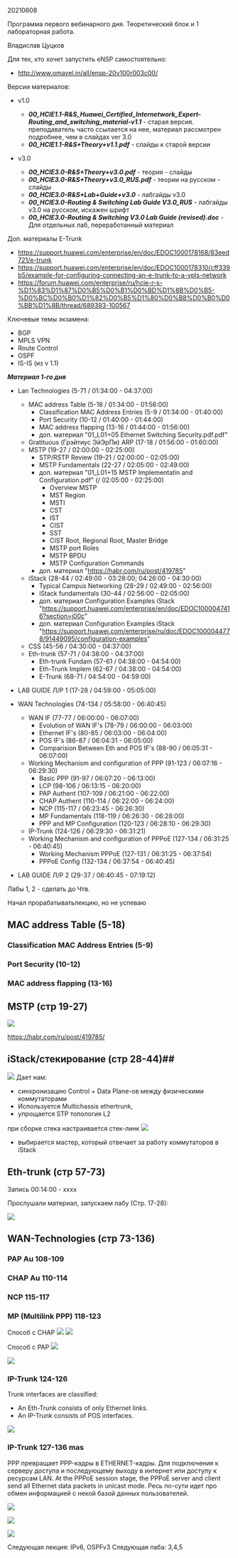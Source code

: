 20210608

Программа первого вебинарного дня. Теоретический блок и 1 лабораторная работа.

Владислав Цуцков

Для тех, кто хочет запустить eNSP самостоятельно:
- http://www.omavel.in/all/ensp-20v100r003c00/

Версии материалов:
- v1.0
   - ___00_HCIE1.1-R&S_Huawei_Certified_Internetwork_Expert-Routing_and_switching_material-v1.1___ - старая версия. преподаватель часто ссылается на нее, материал рассмотрен подробнее, чем в слайдах ver 3.0
   - ___00_HCIE1.1-R&S+Theory+v1.1.pdf___ - слайды к старой версии

- v3.0
   - ___00_HCIE3.0-R&S+Theory+v3.0.pdf___ - теория - слайды
   - ___00_HCIE3.0-R&S+Theory+v3.0_RUS.pdf___ - теории на русском - слайды
   - ___00_HCIE3.0-R&S+Lab+Guide+v3.0___ - лабгайды v3.0
   - ___00_HCIE3.0-Routing & Switching Lab Guide V3.0_RUS___ - лабгайды v3.0 на русском, искажен шрифт
   - ___00_HCIE3.0-Routing & Switching V3.0 Lab Guide (revised).doc___ - Для отдельных лаб, переработанный материал


Доп. материалы E-Trunk
- https://support.huawei.com/enterprise/en/doc/EDOC1000178168/83eed721/e-trunk
- https://support.huawei.com/enterprise/en/doc/EDOC1000178310/cff339b5/example-for-configuring-connecting-an-e-trunk-to-a-vpls-network
- https://forum.huawei.com/enterprise/ru/hcie-r-s-%D1%83%D1%87%D0%B5%D0%B1%D0%BD%D1%8B%D0%B5-%D0%BC%D0%B0%D1%82%D0%B5%D1%80%D0%B8%D0%B0%D0%BB%D1%8B/thread/689393-100567


Ключевые темы экзамена:
- BGP
- MPLS VPN
- Route Control
- OSPF
- IS-IS (из v 1.1)

___Материал 1-го дня___ 
- Lan Technologies (5-71 / 01:34:00 - 04:37:00)
   - MAC address Table (5-18 / 01:34:00 - 01:56:00)
      - Classification MAC Address Entries (5-9 / 01:34:00 - 01:40:00)
      - Port Security (10-12 / 01:40:00 - 01:44:00)
      - MAC address flapping (13-16 / 01:44:00 - 01:56:00)
      - доп. материал "01_L01+05 Ethernet Switching Security.pdf.pdf"
   - Gratituous (Грэйтиус ЭйЭрПи) ARP (17-18 / 01:56:00 - 01:60:00)
   - MSTP (19-27 / 02:00:00 - 02:25:00)
      - STP/RSTP Review (19-21 / 02:00:00 - 02:05:00)
      - MSTP Fundamentals (22-27 / 02:05:00 - 02:49:00)
      - доп. материал "01_L01+15 MSTP Implementatin and Configuration.pdf" (/ 02:05:00 - 02:25:00)
         - Overview MSTP
         - MST Region
         - MSTI
         - CST
         - IST
         - CIST
         - SST
         - CIST Root, Regional Root, Master Bridge
         - MSTP port Roles
         - MSTP BPDU
         - MSTP Configuration Commands
      - доп. материал "https://habr.com/ru/post/419785"
   - iStack (28-44 / 02:49:00 - 03:28:00; 04:26:00 - 04:30:00)
      - Typical Campus Networking (28-29  / 02:49:00 - 02:56:00)
      - iStack fundamentals (30-44 / 02:56:00 - 02:05:00)
      - доп. материал Configuration Examples iStack "https://support.huawei.com/enterprise/en/doc/EDOC1000047416?section=j00c"
      - доп. материал Configuration Examples iStack "https://support.huawei.com/enterprise/ru/doc/EDOC1000044778/91449095/configuration-examples"
   - CSS (45-56 / 04:30:00 - 04:37:00)
   - Eth-trunk (57-71 / 04:38:00 - 04:37:00) 
      - Eth-trunk Fundam (57-61 / 04:38:00 - 04:54:00)
      - Eth-Trunk Implem (62-67 / 04:38:00 - 04:54:00)
      - E-Trunk (68-71 / 04:54:00 - 04:59:00)
- LAB GUIDE Л/Р 1 (17-28 / 04:59:00 - 05:05:00) 

- WAN Technologies (74-134 / 05:58:00 - 06:40:45)
   - WAN IF (77-77 / 06:00:00 - 06:07:00)
      - Evolution of WAN IF's (78-79 / 06:00:00 - 06:03:00)
      - Ethernet IF's (80-85 / 06:03:00 - 06:04:00)
      - POS IF's (86-87 / 06:04:31 - 06:05:00)
      - Comparision Between Eth and POS IF's (88-90 / 06:05:31 - 06:07:00)
   - Working Mechanism and configuration of PPP (91-123 / 06:07:16 - 06:29:30)
      - Basic PPP (91-97 / 06:07:20 - 06:13:00)
      - LCP (98-106 / 06:13:15 - 06:20:00)
      - PAP Authent (107-109 / 06:21:00 - 06:22:00)
      - CHAP Authent (110-114 / 06:22:00 - 06:24:00)
      - NCP (115-117 / 06:23:45 - 06:26:30)
      - MP Fundamentals (118-119 / 06:26:30 - 06:28:00)
      - PPP and MP Configuration (120-123 / 06:28:10 - 06:29:30)
   - IP-Trunk (124-126 / 06:29:30 - 06:31:21)
   - Working Mechanism and configuration of PPPoE (127-134 / 06:31:25 - 06:40:45)
      - Working Mechanism PPPoE (127-131 / 06:31:25 - 06:37:54)
      - PPPoE Config (132-134 / 06:37:54 - 06:40:45)
- LAB GUIDE Л/Р 2 (29-37 / 06:40:45 - 07:19:12) 

Лабы 1, 2 - сделать до Чтв.

Начал прорабатыватьлекцию, но не успеваю
## MAC address Table (5-18) ##
### Classification MAC Address Entries (5-9) ###
### Port Security (10-12) ###
### MAC address flapping (13-16) ###

## MSTP (стр 19-27) ## 

![](pictures/10.jpg)

https://habr.com/ru/post/419785/


## iStack/стекирование (стр 28-44)##

![](pictures/11.jpg)
Дает нам:
- синхронизацию Control + Data Plane-ов между физическими коммутаторами
- Используется Multichassis ethertrunk, 
- упрощается STP топология L2

при сборке стека настраивается стек-линк
![](pictures/12.jpg)
- выбирается мастер, который отвечает за работу коммутаторов в iStack

## Eth-trunk  (стр 57-73) ##
Запись 00:14:00 - xxxx

Прослушали материал, запускаем лабу (Стр. 17-28):

![](pictures/13.jpg)

## WAN-Technologies (стр 73-136) ##
### PAP Au 108-109 ###
### CHAP Au 110-114 ###
### NCP 115-117 ###
### MP (Multilink PPP) 118-123 ###

Способ с CHAP
![](pictures/15.jpg)
![](pictures/16.jpg)

Способ с PAP
![](pictures/17.jpg)

![](pictures/18.jpg)

### IP-Trunk 124-126 ###
Trunk interfaces are classified:
- An Eth-Trunk consists of only Ethernet links.
- An IP-Trunk consists of POS interfaces.

![](pictures/19.jpg)

### IP-Trunk 127-136 mas ###
PPP превращает PPP-кадры в ETHERNET-кадры. Для подключения к серверу доступа и последующему выходу в интернет или доступу к ресурсам LAN. At the PPPoE session stage, the PPPoE server and client send all Ethernet data packets in unicast mode. Ресь по-сути идет про обмен информацией с некой базой данных пользователей.

![](pictures/20.jpg)

![](pictures/21.jpg)

![](pictures/22.jpg)






Следующая лекция: IPv6, OSPFv3
Следующая лаба: 3,4,5